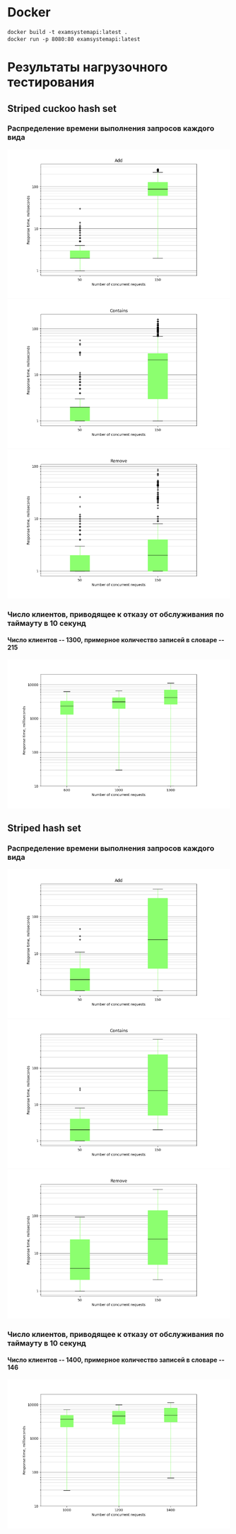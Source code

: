 # Docker
```
docker build -t examsystemapi:latest .
docker run -p 8080:80 examsystemapi:latest

```

# Результаты нагрузочного тестирования
## Striped сuckoo hash set
### Распределение времени выполнения запросов каждого вида
![StripedCuckooHashSet-add](./images/striped-cuckoo-hs/Add.png)
![StripedCuckooHashSet-contains](./images/striped-cuckoo-hs/Contains.png)
![StripedCuckooHashSet-remove](./images/striped-cuckoo-hs/Remove.png)
### Число клиентов, приводящее к отказу от обслуживания по таймауту в 10 секунд
#### Число клиентов -- 1300, примерное количество записей в словаре -- 215
![StripedCuckooHashSet-reject](./images/striped-cuckoo-hs/bad-1300-215.png)

## Striped hash set
### Распределение времени выполнения запросов каждого вида
![StripedHashSet-add](./images/striped-hs/Add.png)
![StripedHashSet-contains](./images/striped-hs/Contains.png)
![StripedHashSet-remove](./images/striped-hs/Remove.png)
### Число клиентов, приводящее к отказу от обслуживания по таймауту в 10 секунд
#### Число клиентов -- 1400, примерное количество записей в словаре -- 146
![StripedHashSet-reject](./images/striped-hs/bad-1400-146.png)
